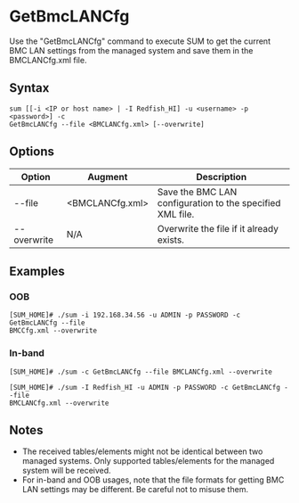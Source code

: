 # GetBmcLANCfg

Use the "GetBmcLANCfg" command to execute SUM to get the current BMC LAN settings from the managed system and save them in the BMCLANCfg.xml file.

## Syntax

```
sum [[-i <IP or host name> | -I Redfish_HI] -u <username> -p <password>] -c
GetBmcLANCfg --file <BMCLANCfg.xml> [--overwrite]
```

## Options

| Option | Augment | Description |
|--------|---------|-------------|
| --file | <BMCLANCfg.xml> | Save the BMC LAN configuration to the specified XML file. |
| --overwrite | N/A | Overwrite the file if it already exists. |

## Examples

### OOB

```
[SUM_HOME]# ./sum -i 192.168.34.56 -u ADMIN -p PASSWORD -c GetBmcLANCfg --file
BMCCfg.xml --overwrite
```

### In-band

```
[SUM_HOME]# ./sum -c GetBmcLANCfg --file BMCLANCfg.xml --overwrite

[SUM_HOME]# ./sum -I Redfish_HI -u ADMIN -p PASSWORD -c GetBmcLANCfg --file
BMCLANCfg.xml --overwrite
```

## Notes

- The received tables/elements might not be identical between two managed systems. Only supported tables/elements for the managed system will be received.
- For in-band and OOB usages, note that the file formats for getting BMC LAN settings may be different. Be careful not to misuse them.